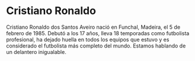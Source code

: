 # Cristiano Ronaldo
Cristiano Ronaldo dos Santos Aveiro nació en Funchal, Madeira, el 5 de febrero de 1985. Debutó a los 17 años, lleva 18 temporadas como futbolista profesional, ha dejado huella en todos los equipos que estuvo y es considerado el futbolista más completo del mundo. Estamos hablando de un delantero inigualable.